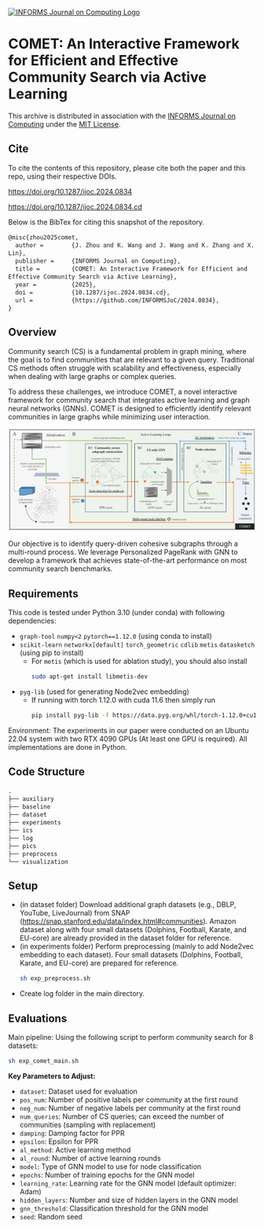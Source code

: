 [![INFORMS Journal on Computing Logo](https://INFORMSJoC.github.io/logos/INFORMS_Journal_on_Computing_Header.jpg)](https://pubsonline.informs.org/journal/ijoc)

# COMET: An Interactive Framework for Efficient and Effective Community Search via Active Learning

This archive is distributed in association with the [INFORMS Journal on
Computing](https://pubsonline.informs.org/journal/ijoc) under the [MIT License](LICENSE).

## Cite

To cite the contents of this repository, please cite both the paper and this repo, using their respective DOIs.

https://doi.org/10.1287/ijoc.2024.0834

https://doi.org/10.1287/ijoc.2024.0834.cd

Below is the BibTex for citing this snapshot of the repository.
```
@misc{zhou2025comet,
  author =        {J. Zhou and K. Wang and J. Wang and K. Zhang and X. Lin},
  publisher =     {INFORMS Journal on Computing},
  title =         {COMET: An Interactive Framework for Efficient and Effective Community Search via Active Learning},
  year =          {2025},
  doi =           {10.1287/ijoc.2024.0834.cd},
  url =           {https://github.com/INFORMSJoC/2024.0834},
}  
```


## Overview

Community search (CS) is a fundamental problem in graph mining, where the goal is to find communities that are relevant to a given query. Traditional CS methods often struggle with scalability and effectiveness, especially when dealing with large graphs or complex queries.

To address these challenges, we introduce COMET, a novel interactive framework for community search that integrates active learning and graph neural networks (GNNs). COMET is designed to efficiently identify relevant communities in large graphs while minimizing user interaction.

![Framework](pics/framework.png)

Our objective is to identify query-driven cohesive subgraphs through a multi-round process. We leverage Personalized PageRank with GNN to develop a framework that achieves state-of-the-art performance on most community search benchmarks.

## Requirements

This code is tested under Python 3.10 (under conda) with following dependencies:
- `graph-tool` `numpy<2` `pytorch==1.12.0` (using conda to install)
- `scikit-learn` `networkx[default]` `torch_geometric` `cdlib` `metis` `datasketch` (using pip to install)
  - For `metis` (which is used for ablation study), you should also install
    ```bash
    sudo apt-get install libmetis-dev
    ```
- `pyg-lib` (used for generating Node2vec embedding)
  - If running with torch 1.12.0 with cuda 11.6 then simply run
    ```bash
    pip install pyg-lib -f https://data.pyg.org/whl/torch-1.12.0+cu116.html
    ```


Environment:
The experiments in our paper were conducted on an Ubuntu 22.04 system with two RTX 4090 GPUs (At least one GPU is required). All implementations are done in Python.


## Code Structure
```
.
├── auxiliary
├── baseline
├── dataset
├── experiments
├── ics
├── log
├── pics
├── preprocess
└── visualization
```


## Setup

- (in dataset folder) Download additional graph datasets (e.g., DBLP, YouTube, LiveJournal) from SNAP (https://snap.stanford.edu/data/index.html#communities). Amazon dataset along with four small datasets (Dolphins, Football, Karate, and EU-core) are already provided in the dataset folder for reference.
- (in experiments folder) Perform preprocessing (mainly to add Node2vec embedding to each dataset). Four small datasets (Dolphins, Football, Karate, and EU-core) are prepared for reference.
  ```bash
  sh exp_preprocess.sh
  ```
- Create log folder in the main directory.



## Evaluations

Main pipeline: Using the following script to perform community search for 8 datasets:
```bash
sh exp_comet_main.sh
```

**Key Parameters to Adjust:**
- `dataset`: Dataset used for evaluation
- `pos_num`: Number of positive labels per community at the first round
- `neg_num`: Number of negative labels per community at the first round
- `num_queries`: Number of CS queries; can exceed the number of communities (sampling with replacement)
- `damping`: Damping factor for PPR
- `epsilon`: Epsilon for PPR
- `al_method`: Active learning method
- `al_round`: Number of active learning rounds
- `model`: Type of GNN model to use for node classification
- `epochs`: Number of training epochs for the GNN model
- `learning_rate`: Learning rate for the GNN model (default optimizer: Adam)
- `hidden_layers`: Number and size of hidden layers in the GNN model
- `gnn_threshold`: Classification threshold for the GNN model
- `seed`: Random seed
